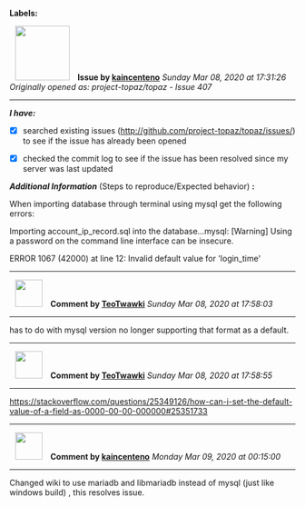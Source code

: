 **Labels:**



<a href="https://github.com/kaincenteno"><img src="https://avatars3.githubusercontent.com/u/26943220?v=4" width="96" height="96" hspace="10"></img></a> **Issue by [kaincenteno](https://github.com/kaincenteno)**
_Sunday Mar 08, 2020 at 17:31:26_
_Originally opened as: project-topaz/topaz - Issue 407_

----

<!-- place 'x' mark between square [] brackets to checkmark box -->
**_I have:_**

- [x] searched existing issues (http://github.com/project-topaz/topaz/issues/) to see if the issue has already been opened
- [x] checked the commit log to see if the issue has been resolved since my server was last updated

**_Additional Information_** (Steps to reproduce/Expected behavior) **:** 

When importing database through terminal using mysql get the following errors:
Importing account_ip_record.sql into the database...mysql: [Warning] Using a password on the command line interface can be insecure.
ERROR 1067 (42000) at line 12: Invalid default value for 'login_time'




----
<a href="https://github.com/TeoTwawki"><img src="https://avatars0.githubusercontent.com/u/6871475?v=4" width="48" height="48" hspace="10"></img></a> **Comment by [TeoTwawki](https://github.com/TeoTwawki)**
_Sunday Mar 08, 2020 at 17:58:03_

----

has to do with mysql version no longer supporting that format as a default.


----
<a href="https://github.com/TeoTwawki"><img src="https://avatars0.githubusercontent.com/u/6871475?v=4" width="48" height="48" hspace="10"></img></a> **Comment by [TeoTwawki](https://github.com/TeoTwawki)**
_Sunday Mar 08, 2020 at 17:58:55_

----

https://stackoverflow.com/questions/25349126/how-can-i-set-the-default-value-of-a-field-as-0000-00-00-000000#25351733


----
<a href="https://github.com/kaincenteno"><img src="https://avatars3.githubusercontent.com/u/26943220?v=4" width="48" height="48" hspace="10"></img></a> **Comment by [kaincenteno](https://github.com/kaincenteno)**
_Monday Mar 09, 2020 at 00:15:00_

----

Changed wiki to use mariadb and libmariadb instead of mysql (just like windows build) , this resolves issue.

